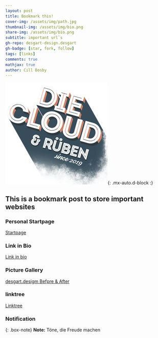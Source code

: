 ```yaml
---
layout: post
title: Bookmark this!
cover-img: /assets/img/path.jpg
thumbnail-img: /assets/img/bio.png
share-img: /assets/img/bio.png
subtitle: important url`s
gh-repo: desgart-design.desgart
gh-badge: [star, fork, follow]
tags: [links]
comments: true
mathjax: true
author: Cill Bosby
---
```


![thumb](/assets/img/thumb.png){: .mx-auto.d-block :}

## This is a bookmark post to store important websites

### Personal Startpage

[Startpage](https://desgart-design.github.io/start/)

### Link in Bio

[Link in bio](https://linkr.bio/tdfm/)

### Picture Gallery

[desgart.desigm Befpre & After](hhttps://desgart-design.github.io/pics/)

### linktree

[Linktree](https://desgart-design.github.io/mnml/)


### Notification

{: .box-note}
**Note:** Töne, die Freude machen
